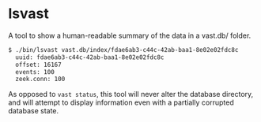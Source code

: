 # lsvast

A tool to show a human-readable summary of the data in a vast.db/ folder.

```bash
$ ./bin/lsvast vast.db/index/fdae6ab3-c44c-42ab-baa1-8e02e02fdc8c
  uuid: fdae6ab3-c44c-42ab-baa1-8e02e02fdc8c
  offset: 16167
  events: 100
  zeek.conn: 100
```

As opposed to `vast status`, this tool will never alter the database directory,
and will attempt to display information even with a partially corrupted database
state.
